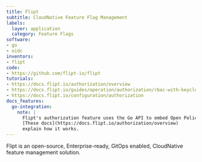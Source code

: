 ```yaml
---
title: Flipt
subtitle: CloudNative Feature Flag Management
labels:
  layer: application
  category: Feature Flags
software:
- go
- oidc
inventors:
- flipt
code:
- https://github.com/flipt-io/flipt
tutorials:
- https://docs.flipt.io/authorization/overview
- https://docs.flipt.io/guides/operation/authorization/rbac-with-keycloak
- https://docs.flipt.io/configuration/authorization
docs_features:
  go-integration:
    note: |
      Flipt's authorization feature uses the Go API to embed Open Policy Agent and evaluate authorization policies
      [These docs](https://docs.flipt.io/authorization/overview)
      explain how it works.
---
```

Flipt is an open-source, Enterprise-ready, GitOps enabled, CloudNative feature management solution.
